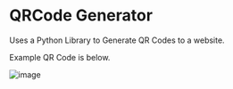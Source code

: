 # QRCode Generator
Uses a Python Library to Generate QR Codes to a website.


Example QR Code is below.

![image](https://user-images.githubusercontent.com/65930700/115126303-ac9e5a80-9f93-11eb-9d50-34b83903abc5.png)
